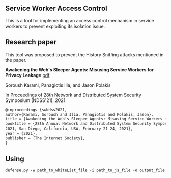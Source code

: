 ## Service Worker Access Control
This is a tool for implementing an access control mechanism in service workers to prevent exploiting its isolation issue.

## Research paper
This tool was proposed to prevent the History Sniffing attacks mentioned in the paper.

**Awakening the Web's Sleeper Agents: Misusing Service Workers for Privacy Leakage** [pdf](http://https://www.cs.uic.edu/~skarami/files/sw21/sw21.pdf "pdf")

Soroush Karami, Panagiotis Ilia, and Jason Polakis

In Proceedings of 28th Network and Distributed System Security Symposium (NDSS'21), 2021.

 ``` tex
@inproceedings {swNdss2021,
author={Karami, Soroush and Ilia, Panagiotis and Polakis, Jason},
title = {Awakening the Web's Sleeper Agents: Misusing Service Workers for Privacy Leakage},
booktitle = {28th Annual Network and Distributed System Security Symposium, {NDSS}
2021, San Diego, California, USA, February 21-24, 2021},
year = {2021},
publisher = {The Internet Society},
} 
```

## Using
`defense.py -w path_to_whiteList_file -i path_to_js_file -o output_file`
